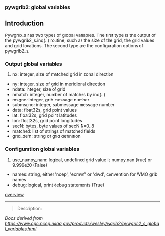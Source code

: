 ### pywgrib2: global variables

## Introduction

Pywgrib_s has two types of global variables. The first type is the
output of the pywgrib2_s.inq(..) routine, such as the size of
the grid, the grid values and grid locations. The second type
are the configuration options of pywgrib2_s.

### Output global variables

1. nx: integer, size of matched grid in zonal direction

- ny: integer, size of grid in meridional direction
- ndata: integer, size of grid
- nmatch: integer, number of matches by inq(..)
- msgno: integer, grib message number
- submsgno: integer, submessage message number
- data: float32s, grid point values
- lat: float32s, grid point latitudes
- lon: float32s, grid point longitudes
- secN: bytes, byte values of secN N=0..8
- matched: list of strings of matched fields
- grid_defn: string of grid definition

### Configuration global variables

1. use_numpy_nam: logical, undefined grid value is numpy.nan (true) or 9.999e20 (False)

- names: string, either 'ncep', 'ecmwf' or 'dwd', convention for WMO grib names
- debug: logical, print debug statements (True)

[overview](./pywgrib2_s.md)

---

> Description:

_Docs derived from <https://www.cpc.ncep.noaa.gov/products/wesley/wgrib2/pywgrib2_s_global_variables.html>_
